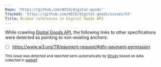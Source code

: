 ```yaml
---
Repo: 'https://github.com/WICG/digital-goods'
Tracked: 'https://github.com/WICG/digital-goods/issues/55'
Title: Broken references in Digital Goods API
---
```


While crawling [Digital Goods API](https://wicg.github.io/digital-goods/), the following links to other specifications were detected as pointing to non-existing anchors:
* [ ] https://www.w3.org/TR/payment-request/#dfn-payment-permission

<sub>This issue was detected and reported semi-automatically by [Strudy](https://github.com/w3c/strudy/) based on data collected in [webref](https://github.com/w3c/webref/).</sub>

